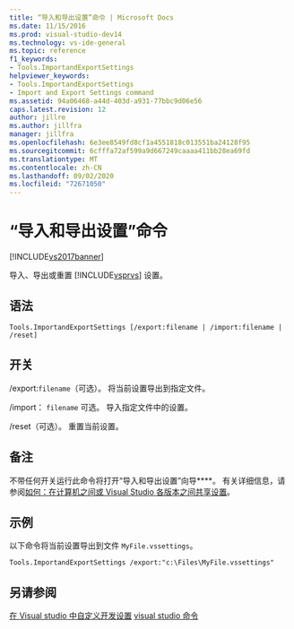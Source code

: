 ```yaml
---
title: “导入和导出设置”命令 | Microsoft Docs
ms.date: 11/15/2016
ms.prod: visual-studio-dev14
ms.technology: vs-ide-general
ms.topic: reference
f1_keywords:
- Tools.ImportandExportSettings
helpviewer_keywords:
- Tools.ImportandExportSettings
- Import and Export Settings command
ms.assetid: 94a06468-a44d-403d-a931-77bbc9d06e56
caps.latest.revision: 12
author: jillre
ms.author: jillfra
manager: jillfra
ms.openlocfilehash: 6e3ee8549fd8cf1a4551818c013551ba24128f95
ms.sourcegitcommit: 6cfffa72af599a9d667249caaaa411bb28ea69fd
ms.translationtype: MT
ms.contentlocale: zh-CN
ms.lasthandoff: 09/02/2020
ms.locfileid: "72671050"
---
```

# <a name="import-and-export-settings-command"></a>“导入和导出设置”命令
[!INCLUDE[vs2017banner](../../includes/vs2017banner.md)]

导入、导出或重置 [!INCLUDE[vsprvs](../../includes/vsprvs-md.md)] 设置。

## <a name="syntax"></a>语法

```
Tools.ImportandExportSettings [/export:filename | /import:filename | /reset]
```

## <a name="switches"></a>开关
 /export:`filename`（可选）。 将当前设置导出到指定文件。

 /import： `filename` 可选。 导入指定文件中的设置。

 /reset（可选）。 重置当前设置。

## <a name="remarks"></a>备注
 不带任何开关运行此命令将打开“导入和导出设置”向导****。 有关详细信息，请参阅[如何：在计算机之间或 Visual Studio 各版本之间共享设置](https://msdn.microsoft.com/1131fb10-35c1-42da-9cd8-91aa3235b882)。

## <a name="example"></a>示例
 以下命令将当前设置导出到文件 `MyFile.vssettings`。

```
Tools.ImportandExportSettings /export:"c:\Files\MyFile.vssettings"
```

## <a name="see-also"></a>另请参阅
 [在 Visual studio 中自定义开发设置](https://msdn.microsoft.com/22c4debb-4e31-47a8-8f19-16f328d7dcd3) [visual studio 命令](../../ide/reference/visual-studio-commands.md)
